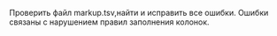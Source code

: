 Проверить файл markup.tsv,найти и исправить все ошибки. Ошибки связаны с нарушением правил заполнения колонок.

